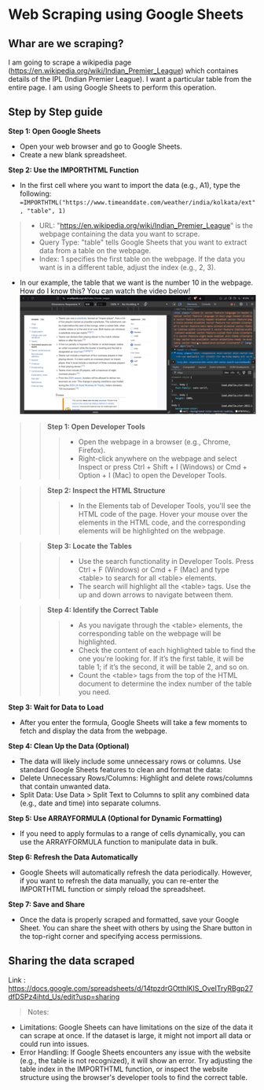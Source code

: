 # Web Scraping using Google Sheets

## Whar are we scraping?
I am going to scrape a wikipedia page (https://en.wikipedia.org/wiki/Indian_Premier_League) which containes details of the IPL (Indian Premier League). I want a particular table from the entire page. I am using Google Sheets to perform this operation. 

## Step by Step guide 
**Step 1: Open Google Sheets**
- Open your web browser and go to Google Sheets.
- Create a new blank spreadsheet.

**Step 2: Use the IMPORTHTML Function**
- In the first cell where you want to import the data (e.g., A1), type the following:  `=IMPORTHTML("https://www.timeanddate.com/weather/india/kolkata/ext", "table", 1)`
> - URL: "https://en.wikipedia.org/wiki/Indian_Premier_League" is the webpage containing the data you want to scrape.
> - Query Type: "table" tells Google Sheets that you want to extract data from a table on the webpage.
> - Index: 1 specifies the first table on the webpage. If the data you want is in a different table, adjust the index (e.g., 2, 3).

- In our example, the table that we want is the number 10 in the webpage. How do I know this? You can watch the video below!
[![Watch the video](https://github.com/basu-binayak/Web-Scraping/blob/a9786d8b49a66a19bb71efd90fa5d8594ef7e8b9/Google%20Sheets%20Web%20Scraping/images/thumbnail.png)](https://github.com/basu-binayak/Web-Scraping/blob/a9786d8b49a66a19bb71efd90fa5d8594ef7e8b9/Google%20Sheets%20Web%20Scraping/videos/Table_number.mp4)
>> **Step 1: Open Developer Tools**
>>> - Open the webpage in a browser (e.g., Chrome, Firefox).
>>> - Right-click anywhere on the webpage and select Inspect or press Ctrl + Shift + I (Windows) or Cmd + Option + I (Mac) to open the Developer Tools.

>> **Step 2: Inspect the HTML Structure**
>>> - In the Elements tab of Developer Tools, you'll see the HTML code of the page.
Hover your mouse over the elements in the HTML code, and the corresponding elements will be highlighted on the webpage.

>> **Step 3: Locate the Tables**
>>> - Use the search functionality in Developer Tools. Press Ctrl + F (Windows) or Cmd + F (Mac) and type \<table\> to search for all \<table\> elements.
>>> - The search will highlight all the \<table\> tags. Use the up and down arrows to navigate between them.

>> **Step 4: Identify the Correct Table**
>>> - As you navigate through the \<table\> elements, the corresponding table on the webpage will be highlighted.
>>> - Check the content of each highlighted table to find the one you're looking for. If it’s the first table, it will be table 1; if it’s the second, it will be table 2, and so on.
>>> - Count the \<table\> tags from the top of the HTML document to determine the index number of the table you need.


**Step 3: Wait for Data to Load**
- After you enter the formula, Google Sheets will take a few moments to fetch and display the data from the webpage.

**Step 4: Clean Up the Data (Optional)**
- The data will likely include some unnecessary rows or columns. Use standard Google Sheets features to clean and format the data:
- Delete Unnecessary Rows/Columns: Highlight and delete rows/columns that contain unwanted data.
- Split Data: Use Data > Split Text to Columns to split any combined data (e.g., date and time) into separate columns.

**Step 5: Use ARRAYFORMULA (Optional for Dynamic Formatting)**
- If you need to apply formulas to a range of cells dynamically, you can use the ARRAYFORMULA function to manipulate data in bulk.

**Step 6: Refresh the Data Automatically**
- Google Sheets will automatically refresh the data periodically. However, if you want to refresh the data manually, you can re-enter the IMPORTHTML function or simply reload the spreadsheet.

**Step 7: Save and Share**
- Once the data is properly scraped and formatted, save your Google Sheet.
You can share the sheet with others by using the Share button in the top-right corner and specifying access permissions.

## Sharing the data scraped 
Link : https://docs.google.com/spreadsheets/d/14tpzdrGOtthlKIS_OveITryRBgp27dfDSPz4ihtd_Us/edit?usp=sharing

> Notes:
- Limitations: Google Sheets can have limitations on the size of the data it can scrape at once. If the dataset is large, it might not import all data or could run into issues.
- Error Handling: If Google Sheets encounters any issue with the website (e.g., the table is not recognized), it will show an error. Try adjusting the table index in the IMPORTHTML function, or inspect the website structure using the browser's developer tools to find the correct table.
